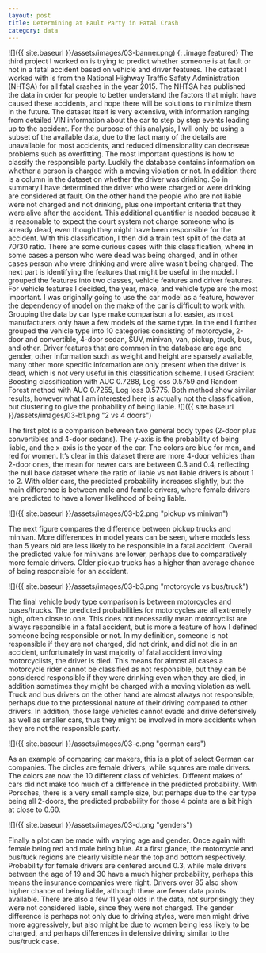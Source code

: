 ```yaml
---
layout: post
title: Determining at Fault Party in Fatal Crash
category: data
---
```

![]({{ site.baseurl }}/assets/images/03-banner.png)
{: .image.featured}
The third project I worked on is trying to predict whether someone is at fault or not in a fatal accident based on vehicle and driver features. The dataset I worked with is from the National Highway Traffic Safety Administration (NHTSA) for all fatal crashes in the year 2015. The NHTSA has published the data in order for people to better understand the factors that might have caused these accidents, and hope there will be solutions to minimize them in the future. The dataset itself is very extensive, with information ranging from detailed VIN information about the car to step by step events leading up to the accident. For the purpose of this analysis, I will only be using a subset of the available data, due to the fact many of the details are unavailable for most accidents, and reduced dimensionality can decrease problems such as overfitting.
The most important questions is how to classify the responsible party. Luckily the database contains information on whether a person is charged with a moving violation or not. In addition there is a column in the dataset on whether the driver was drinking. So in summary I have determined the driver who were charged or were drinking are considered at fault. On the other hand the people who are not liable were not charged and not drinking, plus one important criteria that they were alive after the accident. This additional quantifier is needed because it is reasonable to expect the court system not charge someone who is already dead, even though they might have been responsible for the accident. With this classification, I then did a train test split of the data at 70/30 ratio. There are some curious cases with this classification, where in some cases a person who were dead was being charged, and in other cases person who were drinking and were alive wasn’t being charged.
The next part is identifying the features that might be useful in the model. I grouped the features into two classes, vehicle features and driver features. For vehicle features I decided, the year, make, and vehicle type are the most important. I was originally going to use the car model as a feature, however the dependency of model on the make of the car is difficult to work with. Grouping the data by car type make comparison a lot easier, as most manufacturers only have a few models of the same type. In the end I further grouped the vehicle type into 10 categories consisting of motorcycle, 2-door and convertible, 4-door sedan, SUV, minivan, van, pickup, truck, bus, and other. Driver features that are common in the database are age and gender, other information such as weight and height are sparsely available, many other more specific information are only present when the driver is dead, which is not very useful in this classification scheme. I used Gradient Boosting classification with AUC 0.7288, Log loss 0.5759 and Random Forest method with AUC 0.7255, Log loss 0.5775. Both method show similar results, however what I am interested here is actually not the classification, but clustering to give the probability of being liable.
![]({{ site.baseurl }}/assets/images/03-b1.png "2 vs 4 doors")

The first plot is a comparison between two general body types (2-door plus convertibles and 4-door sedans). The y-axis is the probability of being liable, and the x-axis is the year of the car. The colors are blue for men, and red for women. It’s clear in this dataset there are more 4-door vehicles than 2-door ones, the mean for newer cars are between 0.3 and 0.4, reflecting the null base dataset where the ratio of liable vs not liable drivers is about 1 to 2. With older cars, the predicted probability increases slightly, but the main difference is between male and female drivers, where female drivers are predicted to have a lower likelihood of being liable.

![]({{ site.baseurl }}/assets/images/03-b2.png "pickup vs minivan")

The next figure compares the difference between pickup trucks and minivan. More differences in model years can be seen, where models less than 5 years old are less likely to be responsible in a fatal accident. Overall the predicted value for minivans are lower, perhaps due to comparatively more female drivers. Older pickup trucks has a higher than average chance of being responsible for an accident.

![]({{ site.baseurl }}/assets/images/03-b3.png "motorcycle vs bus/truck")

The final vehicle body type comparison is between motorcycles and buses/trucks. The predicted probabilities for motorcycles are all extremely high, often close to one. This does not necessarily mean motorcyclist are always responsible in a fatal accident, but is more a feature of how I defined someone being responsible or not. In my definition, someone is not responsible if they are not charged, did not drink, and did not die in an accident, unfortunately in vast majority of fatal accident involving motorcyclists, the driver is died. This means for almost all cases a motorcycle rider cannot be classified as not responsible, but they can be considered responsible if they were drinking even when they are died, in addition sometimes they might be charged with a moving violation as well. Truck and bus drivers on the other hand are almost always not responsible, perhaps due to the professional nature of their driving compared to other drivers. In addition, those large vehicles cannot evade and drive defensively as well as smaller cars, thus they might be involved in more accidents when they are not the responsible party.

![]({{ site.baseurl }}/assets/images/03-c.png "german cars")

As an example of comparing car makers, this is a plot of select German car companies. The circles are female drivers, while squares are male drivers. The colors are now the 10 different class of vehicles. Different makes of cars did not make too much of a difference in the predicted probability. With Porsches, there is a very small sample size, but perhaps due to the car type being all 2-doors, the predicted probability for those 4 points are a bit high at close to 0.60.

![]({{ site.baseurl }}/assets/images/03-d.png "genders")

Finally a plot can be made with varying age and gender. Once again with female being red and male being blue. At a first glance, the motorcycle and bus/tuck regions are clearly visible near the top and bottom respectively. Probability for female drivers are centered around 0.3, while male drivers between the age of 19 and 30 have a much higher probability, perhaps this means the insurance companies were right. Drivers over 85 also show higher chance of being liable, although there are fewer data points available. There are also a few 11 year olds in the data, not surprisingly they were not considered liable, since they were not charged. The gender difference is perhaps not only due to driving styles, were men might drive more aggressively, but also might be due to women being less likely to be charged, and perhaps differences in defensive driving similar to the bus/truck case.
